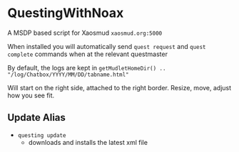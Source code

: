# QuestingWithNoax

A MSDP based script for Xaosmud `xaosmud.org:5000`

When installed you will automatically send `quest request` and `quest complete` commands when at the relevant questmaster

By default, the logs are kept in `getMudletHomeDir() .. "/log/Chatbox/YYYY/MM/DD/tabname.html"`

Will start on the right side, attached to the right border. Resize, move, adjust how you see fit.

## Update Alias

* `questing update`
  * downloads and installs the latest xml file
